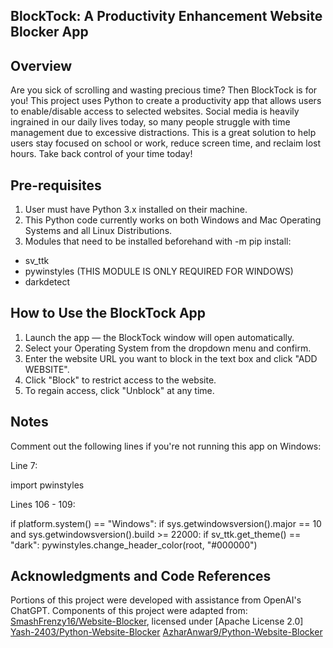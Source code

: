 ## BlockTock: A Productivity Enhancement Website Blocker App

## Overview

Are you sick of scrolling and wasting precious time? Then BlockTock is for you! This project uses Python to create a productivity app that allows users to enable/disable access to selected websites. Social media is heavily ingrained in our daily lives today, so many people struggle with time management due to excessive distractions. This is a great solution to help users stay focused on school or work, reduce screen time, and reclaim lost hours. Take back control of your time today!

## Pre-requisites

1. User must have Python 3.x installed on their machine.
2. This Python code currently works on both Windows and Mac Operating Systems and all Linux Distributions.
3. Modules that need to be installed beforehand with -m pip install:
  - sv_ttk 
  - pywinstyles (THIS MODULE IS ONLY REQUIRED FOR WINDOWS)
  - darkdetect 

## How to Use the BlockTock App

1. Launch the app — the BlockTock window will open automatically.
2. Select your Operating System from the dropdown menu and confirm.
3. Enter the website URL you want to block in the text box and click "ADD WEBSITE".
4. Click "Block" to restrict access to the website.
5. To regain access, click "Unblock" at any time.

## Notes

Comment out the following lines if you're not running this app on Windows:

Line 7: 

import pwinstyles

Lines 106 - 109: 

if platform.system() == "Windows":
    if sys.getwindowsversion().major == 10 and sys.getwindowsversion().build >= 22000:
         if sv_ttk.get_theme() == "dark":
             pywinstyles.change_header_color(root, "#000000")

## Acknowledgments and Code References

Portions of this project were developed with assistance from OpenAI's ChatGPT.
Components of this project were adapted from:
[SmashFrenzy16/Website-Blocker](https://github.com/SmashedFrenzy16/Website-Blocker), licensed under [Apache License 2.0]
[Yash-2403/Python-Website-Blocker](https://github.com/Yash-2403/Python-Website-Blocker)
[AzharAnwar9/Python-Website-Blocker](https://github.com/AzharAnwar9/Python-Website-Blocker/tree/main)
